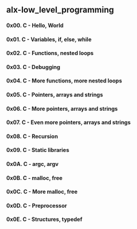 ## alx-low_level_programming
#### 0x00. C - Hello, World
#### 0x01. C - Variables, if, else, while
#### 0x02. C - Functions, nested loops
#### 0x03. C - Debugging
#### 0x04. C - More functions, more nested loops
#### 0x05. C - Pointers, arrays and strings
#### 0x06. C - More pointers, arrays and strings
#### 0x07. C - Even more pointers, arrays and strings
#### 0x08. C - Recursion
#### 0x09. C - Static libraries
#### 0x0A. C - argc, argv
#### 0x0B. C - malloc, free
#### 0x0C. C - More malloc, free
#### 0x0D. C - Preprocessor
#### 0x0E. C - Structures, typedef
